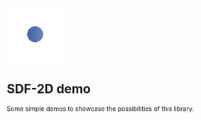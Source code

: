 <img src="static/logo.svg" width=128 height=128 alt="logo" /> 

# SDF-2D demo

Some simple demos to showcase the possibilities of this library.
